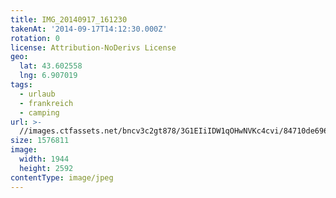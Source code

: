 ```yaml
---
title: IMG_20140917_161230
takenAt: '2014-09-17T14:12:30.000Z'
rotation: 0
license: Attribution-NoDerivs License
geo:
  lat: 43.602558
  lng: 6.907019
tags:
  - urlaub
  - frankreich
  - camping
url: >-
  //images.ctfassets.net/bncv3c2gt878/3G1EIiIDW1qOHwNVKc4cvi/84710de6967f70bdea32b5a1d4e74989/img_20140917_161230_27697116203_o
size: 1576811
image:
  width: 1944
  height: 2592
contentType: image/jpeg
---
```


